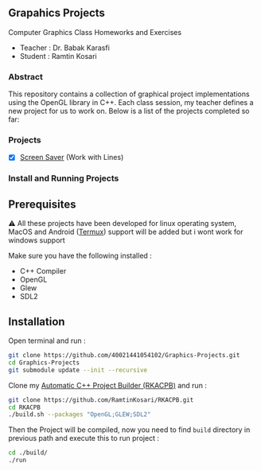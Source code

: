 ## Grapahics Projects
Computer Graphics Class Homeworks and Exercises
* Teacher : Dr. Babak Karasfi
* Student : Ramtin Kosari

### Abstract
This repository contains a collection of graphical project implementations using the OpenGL library in C++. Each class session, my teacher defines a new project for us to work on. Below is a list of the projects completed so far:

### Projects
- [x] [Screen Saver](https://github.com/40021441054102/GP1) (Work with Lines)

### Install and Running Projects
## Prerequisites
⚠️ All these projects have been developed for linux operating system, MacOS and Android ([Termux](https://github.com/termux)) support will be added but i wont work for windows support

Make sure you have the following installed :
* C++ Compiler
* OpenGL
* Glew
* SDL2

## Installation
Open terminal and run :
```bash
git clone https://github.com/40021441054102/Graphics-Projects.git
cd Graphics-Projects
git submodule update --init --recursive
```

Clone my [Automatic C++ Project Builder (RKACPB)](https://github.com/RamtinKosari/RKACPB) and run :
```bash
git clone https://github.com/RamtinKosari/RKACPB.git
cd RKACPB
./build.sh --packages "OpenGL;GLEW;SDL2"
```
Then the Project will be compiled, now you need to find ```build``` directory in previous path and execute this to run project :
```bash
cd ./build/
./run
```
